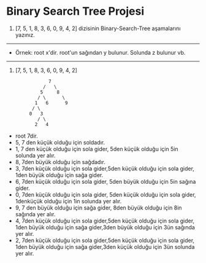 # Binary Search Tree Projesi

1. [7, 5, 1, 8, 3, 6, 0, 9, 4, 2] dizisinin Binary-Search-Tree aşamalarını yazınız.

---
- Örnek: root x'dir. root'un sağından y bulunur. Solunda z bulunur vb.
---
1.  [7, 5, 1, 8, 3, 6, 0, 9, 4, 2] 

                    7
                  /   \
                 5     8
                / \      \
               1   6      9 
              / \
             0   3
                / \
               2   4

- root 7dir. 
- 5, 7 den küçük olduğu için soldadır.
- 1, 7 den küçük olduğu için sola gider, 5den küçük olduğu için 5in solunda yer alır.
- 8, 7den büyük olduğu için sağdadır.
- 3, 7den küçük olduğu için sola gider,5den küçük olduğu için sola gider, 1den büyük olduğu için sağa gider.
- 6, 7den küçük olduğu için sola gider, 5den büyük olduğu için 5in sağına gider.
- 0, 7den küçük olduğu için sola gider, 5den küçük olduğu için sola gider, 1denküçük olduğu için 1in solunda yer alır.
- 9, 7 den büyük olduğu için sağa gider, 8den büyük olduğu için 8in sağında yer alır.
- 4, 7den küçük olduğu için sola gider,5den küçük olduğu için sola gider, 1den büyük olduğu için sağa gider,3den büyük olduğu için 3ün sağında yer alır.
- 2, 7den küçük olduğu için sola gider,5den küçük olduğu için sola gider, 1den büyük olduğu için sağa gider,3den küçük olduğu için 3ün solunda yer alır. 
